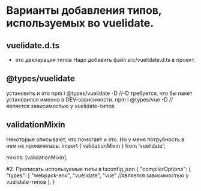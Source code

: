 # Варианты добавления типов, используемых во vuelidate.

## vuelidate.d.ts
- это декларация типов
Надо добавить файл src/vuelidate.d.ts в проект.
  

## @types/vuelidate
установить и это 
npm i @types/vuelidate -D    //-D   требуется, что бы пакет установился именно в DEV-зависимости.
npm i @types/vue -D           //является зависимостью у vuelidate-типов


## validationMixin
Некоторые описывают, что помогает и это.
Но у меня потрубность в нем не проявлялась.
import { validationMixin } from 'vuelidate';

mixins: [validationMixin],


#2. Прописать используемые типы в tsconfig.json
{
"compilerOptions": {
  "types": [
    "webpack-env",
    "vuelidate",
    "vue"             //является зависимостью у vuelidate-типов 
  ],
}













